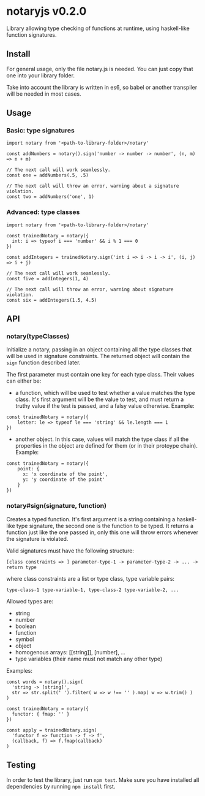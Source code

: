 # notaryjs v0.2.0

Library allowing type checking of functions at runtime, using haskell-like
function signatures.

## Install

For general usage, only the file notary.js is needed. You can just copy that one into your library folder.

Take into account the library is written in es6, so babel or another transpiler will be needed in most cases.

## Usage

### Basic: type signatures
```
import notary from '<path-to-library-folder>/notary'

const addNumbers = notary().sign('number -> number -> number', (n, m) => n + m)

// The next call will work seamlessly.
const one = addNumbers(.5, .5)

// The next call will throw an error, warning about a signature violation.
const two = addNumbers('one', 1)
```

### Advanced: type classes
```
import notary from '<path-to-library-folder>/notary'

const trainedNotary = notary({
  int: i => typeof i === 'number' && i % 1 === 0
})

const addIntegers = trainedNotary.sign('int i => i -> i -> i', (i, j) => i + j)

// The next call will work seamlessly.
const five = addIntegers(1, 4)

// The next call will throw an error, warning about signature violation.
const six = addIntegers(1.5, 4.5)
```

## API

### notary(typeClasses)
Initialize a notary, passing in an object containing all the type classes that will be used in signature constraints. The returned object will contain the `sign` function described later.

The first parameter must contain one key for each type class. Their values can either be:
* a function, which will be used to test whether a value matches the type class. It's first argument will be the value to test, and must return a truthy value if the test is passed, and a falsy value otherwise.
Example:
```
const trainedNotary = notary({
    letter: le => typeof le === 'string' && le.length === 1
})
```

* another object. In this case, values will match the type class if all the properties in the object are defined for them (or in their protoype chain).
Example:
```
const trainedNotary = notary({
    point: {
      x: 'x coordinate of the point',
      y: 'y coordinate of the point'
    }
})
```

### notary#sign(signature, function)
Creates a typed function. It's first argument is a string containing a haskell-like type signature, the second one is the function to be typed. It returns a function just like the one passed in, only this one will throw errors whenever the signature is violated.

Valid signatures must have the following structure:
```
[class constraints => ] parameter-type-1 -> parameter-type-2 -> ... -> return type
```
where class constraints are a list or type class, type variable pairs:
```
type-class-1 type-variable-1, type-class-2 type-variable-2, ...
```
Allowed types are:
* string
* number
* boolean
* function
* symbol
* object
* homogenous arrays: [[string]], [number], ...
* type variables (their name must not match any other type)

Examples:
```
const words = notary().sign(
  'string -> [string]',
  str => str.split(' ').filter( w => w !== '' ).map( w => w.trim() )
)

const trainedNotary = notary({
  functor: { fmap: '' }
})

const apply = trainedNotary.sign(
  'functor f => function -> f -> f',
  (callback, f) => f.fmap(callback)
)
```

## Testing

In order to test the library, just run `npm test`. Make sure you have installed all dependencies by running `npm install` first.
